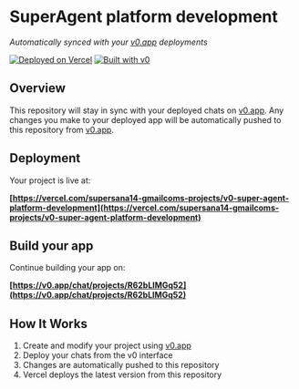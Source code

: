 # SuperAgent platform development

*Automatically synced with your [v0.app](https://v0.app) deployments*

[![Deployed on Vercel](https://img.shields.io/badge/Deployed%20on-Vercel-black?style=for-the-badge&logo=vercel)](https://vercel.com/supersana14-gmailcoms-projects/v0-super-agent-platform-development)
[![Built with v0](https://img.shields.io/badge/Built%20with-v0.app-black?style=for-the-badge)](https://v0.app/chat/projects/R62bLIMGq52)

## Overview

This repository will stay in sync with your deployed chats on [v0.app](https://v0.app).
Any changes you make to your deployed app will be automatically pushed to this repository from [v0.app](https://v0.app).

## Deployment

Your project is live at:

**[https://vercel.com/supersana14-gmailcoms-projects/v0-super-agent-platform-development](https://vercel.com/supersana14-gmailcoms-projects/v0-super-agent-platform-development)**

## Build your app

Continue building your app on:

**[https://v0.app/chat/projects/R62bLIMGq52](https://v0.app/chat/projects/R62bLIMGq52)**

## How It Works

1. Create and modify your project using [v0.app](https://v0.app)
2. Deploy your chats from the v0 interface
3. Changes are automatically pushed to this repository
4. Vercel deploys the latest version from this repository
